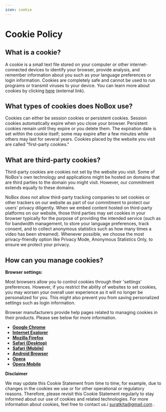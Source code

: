 ```yaml
---
icon: cookie
---
```


# <i class="fa-regular fa-cookie"></i> Cookie Policy

## **What is a cookie?**

A cookie is a small text file stored on your computer or other internet-connected devices to identify your browser, provide analysis, and remember information about you such as your language preferences or login information. Cookies are completely safe and cannot be used to run programs or transmit viruses to your device. You can learn more about cookies by clicking [here](https://www.cloudflare.com/en-in/learning/privacy/what-are-cookies/) (external link).

## **What types of cookies does NoBox use?**

Cookies can either be session cookies or persistent cookies. Session cookies automatically expire when you close your browser. Persistent cookies remain until they expire or you delete them. The expiration date is set within the cookie itself; some may expire after a few minutes while others may last for several years. Cookies placed by the website you visit are called "first-party cookies."

## **What are third-party cookies?**

Third-party cookies are cookies not set by the website you visit. Some of NoBox's own technology and applications might be hosted on domains that are third parties to the domain you might visit. However, our commitment extends equally to these domains.

NoBox does not allow third-party tracking companies to set cookies or other trackers on our website as part of our commitment to protect our users' privacy diligently. When we embed content hosted on third-party platforms on our website, those third parties may set cookies in your browser typically for the purpose of providing the intended service (such as for bandwidth management, to store your language preferences, track consent, and to collect anonymous statistics such as how many times a video has been streamed). Whenever possible, we choose the most privacy-friendly option like Privacy Mode, Anonymous Statistics Only, to ensure we protect your privacy.

## **How can you manage cookies?**

**Browser settings:**

Most browsers allow you to control cookies through their 'settings' preferences. However, if you restrict the ability of websites to set cookies, you may worsen your overall user experience as it will no longer be personalized for you. This might also prevent you from saving personalized settings such as login information.

Browser manufacturers provide help pages related to managing cookies in their products. Please see below for more information.

* [**Google Chrome**](https://support.google.com/chrome/answer/95647?hl=en)
* [**Internet Explorer**](https://support.microsoft.com/en-us/kb/260971)
* [**Mozilla Firefox**](https://support.mozilla.org/en-US/kb/cookies-information-websites-store-on-your-computer)
* [**Safari (Desktop)**](https://support.apple.com/en-in/guide/safari/sfri11471/mac)
* [**Safari (Mobile)**](https://support.apple.com/en-us/HT201265)
* [**Android Browser**](https://support.google.com/ics/nexus/bin/answer.py?hl=en\&answer=2425067)
* [**Opera**](http://www.opera.com/help)
* [**Opera Mobile**](http://www.opera.com/help/mobile/android#privacy)

**Disclaimer**

We may update this Cookie Statement from time to time, for example, due to changes in the cookies we use or for other operational or regulatory reasons. Therefore, please revisit this Cookie Statement regularly to stay informed about our use of cookies and related technologies. For more information about cookies, feel free to contact us.i [suratkita@gmail.com](mailto:suratkita@gmail.com) .
